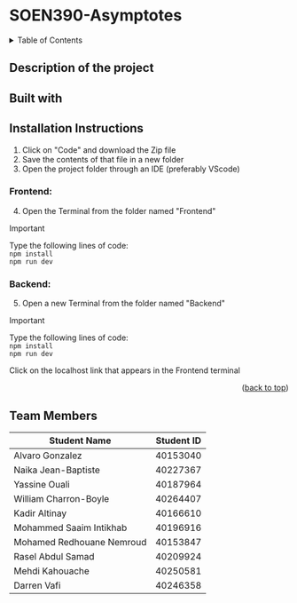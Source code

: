 # SOEN390-Asymptotes

<a name="top"></a>
<details>
<summary>Table of Contents</summary>
    
- [Description of the project](#description-of-the-project)
- [Built with](#built-with)
- [Installation Instructions](#installation-instructions)
- [Team Members](#team-members)

</details>




## Description of the project







## Built with




## Installation Instructions
1) Click on "Code" and download the Zip file
2) Save the contents of that file in a new folder
3) Open the project folder through an IDE (preferably VScode)
### Frontend:
4) Open the Terminal from the folder named "Frontend"
>[!IMPORTANT]
> Type the following lines of code: <br>
>```npm install``` <br>
> ```npm run dev``` <br>

### Backend:
5) Open a new Terminal from the folder named "Backend"
>[!IMPORTANT]
> Type the following lines of code: <br>
>```npm install``` <br>
> ```npm run dev``` <br>

Click on the localhost link that appears in the Frontend terminal

<p align="right">(<a href="#top">back to top</a>)</p>

## Team Members


| Student Name             | Student ID |
|--------------------------|------------|
| Alvaro Gonzalez          | 40153040   |
| Naika Jean-Baptiste      | 40227367   |
| Yassine Ouali            | 40187964   |
| William Charron-Boyle    | 40264407   |
| Kadir Altinay            | 40166610   |
| Mohammed Saaim Intikhab  | 40196916   |
| Mohamed Redhouane Nemroud| 40153847   |
| Rasel Abdul Samad        | 40209924   |
| Mehdi Kahouache          | 40250581   |
| Darren Vafi              | 40246358   |

